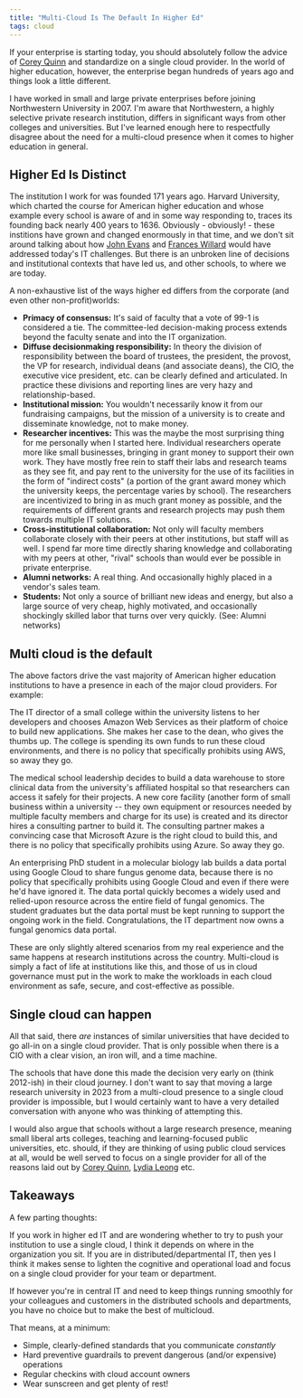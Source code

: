 ```yaml
---
title: "Multi-Cloud Is The Default In Higher Ed"
tags: cloud
---
```


If your enterprise is starting today, you should absolutely follow the advice of
[Corey Quinn](https://www.lastweekinaws.com/blog/A_MultiCloud_Rant/) and
standardize on a single cloud provider. In the world of higher education,
however, the enterprise began hundreds of years ago and things look a little
different.

<!-- more -->

I have worked in small and large private enterprises before joining Northwestern
University in 2007. I'm aware that Northwestern, a highly selective private
research institution, differs in significant ways from other colleges and
universities. But I've learned enough here to respectfully disagree about the
need for a multi-cloud presence when it comes to higher education in general.

## Higher Ed Is Distinct

The institution I work for was founded 171 years ago. Harvard University, which
charted the course for American higher education and whose example every school
is aware of and in some way responding to, traces its founding back nearly 400
years to 1636. Obviously - obviously! - these institions have grown and changed
enormously in that time, and we don't sit around talking about how [John
Evans](https://en.wikipedia.org/wiki/John_Evans_(Colorado_governor)) and
[Frances Willard](https://en.wikipedia.org/wiki/Frances_Willard) would have
addressed today's IT challenges. But there is an unbroken line of decisions and
institutional contexts that have led us, and other schools, to where we are
today. 

A non-exhaustive list of the ways higher ed differs from the corporate (and even
other non-profit)worlds:

- **Primacy of consensus:** It's said of faculty that a vote of 99-1 is
  considered a tie. The committee-led decision-making process extends beyond the
  faculty senate and into the IT organization.
- **Diffuse decisionmaking responsibility:** In theory the division of
  responsibility between the board of trustees, the president, the provost, the
  VP for research, individual deans (and associate deans), the CIO, the
  executive vice president, etc. can be clearly defined and articulated. In
  practice these divisions and reporting lines are very hazy and
  relationship-based. 
- **Institutional mission:** You wouldn't necessarily know it from our
  fundraising campaigns, but the mission of a university is to create and
  disseminate knowledge, not to make money.
- **Researcher incentives:** This was the maybe the most surprising thing for me
  personally when I started here. Individual researchers operate more like small
  businesses, bringing in grant money to support their own work. They have
  mostly free rein to staff their labs and research teams as they see fit, and
  pay rent to the university for the use of its facilities in the form of
  "indirect costs" (a portion of the grant award money which the university
  keeps, the percentage varies by school). The researchers are incentivized to
  bring in as much grant money as possible, and the requirements of different
  grants and research projects may push them towards multiple IT solutions.
- **Cross-institutional collaboration:** Not only will faculty members
  collaborate closely with their peers at other institutions, but staff will as
  well. I spend far more time directly sharing knowledge and collaborating with
  my peers at other, "rival" schools than would ever be possible in private
  enterprise.
- **Alumni networks:** A real thing. And occasionally highly placed in a
  vendor's sales team.
- **Students:** Not only a source of brilliant new ideas and energy, but also a
  large source of very cheap, highly motivated, and occasionally shockingly
  skilled labor that turns over very quickly. (See: Alumni networks)

## Multi cloud is the default

The above factors drive the vast majority of American higher education
institutions to have a presence in each of the major cloud providers. For
example:

The IT director of a small college within the university listens to her
developers and chooses Amazon Web Services as their platform of choice to build
new applications. She makes her case to the dean, who gives the thumbs up. The
college is spending its own funds to run these cloud environments, and there is
no policy that specifically prohibits using AWS, so away they go.

The medical school leadership decides to build a data warehouse to store
clinical data from the university's affiliated hospital so that researchers can
access it safely for their projects. A new core facility (another form of small
business within a university -- they own equipment or resources needed by
multiple faculty members and charge for its use) is created and its director
hires a consulting partner to build it. The consulting partner makes a
convincing case that Microsoft Azure is the right cloud to build this, and there
is no policy that specifically prohibits using Azure. So away they go.

An enterprising PhD student in a molecular biology lab builds a data portal
using Google Cloud to share fungus genome data, because there is no policy that
specifically prohibits using Google Cloud and even if there were he'd have
ignored it. The data portal quickly becomes a widely used and relied-upon
resource across the entire field of fungal genomics. The student graduates but
the data portal must be kept running to support the ongoing work in the field.
Congratulations, the IT department now owns a fungal genomics data portal.

These are only slightly altered scenarios from my real experience and the same
happens at research institutions across the country. Multi-cloud is simply a
fact of life at institutions like this, and those of us in cloud governance must
put in the work to make the workloads in each cloud environment as safe, secure,
and cost-effective as possible.

## Single cloud can happen

All that said, there *are* instances of similar universities that have decided
to go all-in on a single cloud provider. That is only possible when there is a
CIO with a clear vision, an iron will, and a time machine.

The schools that have done this made the decision very early on (think 2012-ish)
in their cloud journey. I don't want to say that moving a large research
university in 2023 from a multi-cloud presence to a single cloud provider is
impossible, but I would certainly want to have a very detailed conversation with
anyone who was thinking of attempting this. 

I would also argue that schools without a large research presence, meaning small
liberal arts colleges, teaching and learning-focused public universities, etc.
should, if they are thinking of using public cloud services at all, would be
well served to focus on a single provider for all of the reasons laid out by
[Corey Quinn](https://www.lastweekinaws.com/blog/A_MultiCloud_Rant/), [Lydia
Leong](https://cloudpundit.com/2021/10/14/multicloud-failover-is-almost-always-a-terrible-idea/)
etc.

## Takeaways

A few parting thoughts:

If you work in higher ed IT and are wondering whether to try to push your
institution to use a single cloud, I think it depends on where in the
organization you sit. If you are in distributed/departmental IT, then yes I
think it makes sense to lighten the cognitive and operational load and focus on
a single cloud provider for your team or department.

If however you're in central IT and need to keep things running smoothly for
your colleagues and customers in the distributed schools and departments, you
have no choice but to make the best of multicloud.

That means, at a minimum:

- Simple, clearly-defined standards that you communicate *constantly*
- Hard preventive guardrails to prevent dangerous (and/or expensive) operations
- Regular checkins with cloud account owners
- Wear sunscreen and get plenty of rest!
